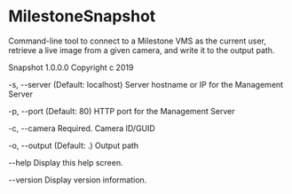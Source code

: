 # MilestoneSnapshot
Command-line tool to connect to a Milestone VMS as the current user, retrieve a live image from a given camera, and write it to the output path.

Snapshot 1.0.0.0
Copyright c  2019

  -s, --server    (Default: localhost) Server hostname or IP for the Management Server

  -p, --port      (Default: 80) HTTP port for the Management Server

  -c, --camera    Required. Camera ID/GUID

  -o, --output    (Default: .\) Output path

  --help          Display this help screen.

  --version       Display version information.
